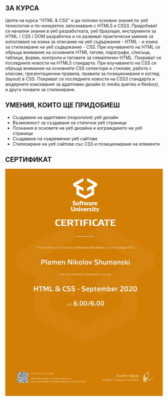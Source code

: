 ЗА КУРСА
--------
Целта на курса "HTML & CSS" е да положи основни знания по уеб технологии и по-конкретно запознаване с HTML5 и CSS3. Придобиват се начални знания в уеб разработката, уеб браузъри, инструменти за HTML / CSS / DOM разработка и се развиват практически умения за използване на езика за описание на уеб съдържание - HTML - и езика за стилизиране на уеб съдържание - CSS. 
При изучаването на HTML се обръща внимание на основните HTML тагове, параграфи, списъци, таблици, форми, контроли и таговете за семантичен HTML. Покриват се последните новости на HTML5 стандарта. 
При изучаването на CSS се обръща внимание на основните CSS селектори и стилове, работа с класове, презентационни правила, правила за позициониране и изглед (layout) в CSS. Покриват се последните новости на CSS3 стандарта и модерните изисквания за адаптивен дизайн (с media queries и flexbox), и други похвати за стилизиране. 

УМЕНИЯ, КОИТО ЩЕ ПРИДОБИЕШ
---------------------------
- Създаване на адаптивен (responsive) уеб дизайн
- Възможност за създаване на статични уеб страници
- Познания в основите на уеб дизайна и изграждането на уеб страници
- Създаване на съвременни уеб сайтове
- Стилизиране на уеб сайтове със CSS и позициониране на елементи

СЕРТИФИКАТ
----------
![HTML & CSS - September 2020](https://github.com/plamenski6/Certificates/blob/master/HTML%20%26%20CSS%20-%20September%202020.jpg)
